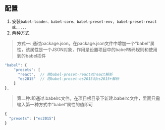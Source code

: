 ## 配置
1. 安装`babel-loader、babel-core、babel-preset-env, babel-preset-react或.....`
2. 两种方式
>方式一: 通过package.json。在package.json文件中增加一个“babel"属性，该属性是一个JSON对象，作用是设置项目中的babel转码规则和使用到的babel插件
```javascript
"babel": {
    "presets": [
      "react",  // 用babel-preset-react对react解析
      "es2015"  // 用babel-preset-es2015对es2015+解析
    ]
},
```
>第二种:即通过.babelrc文件。在项目根目录下新建.babelrc文件，里面只需输入第一种方式中”babel”属性的值即可
```javascript
{
  "presets": ["es2015"]
}
```